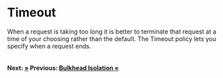 # Timeout

When a request is taking too long it is better to terminate that request at a time of your choosing rather than the default. The Timeout policy lets you specify when a request ends.

``` cs --region timeout --source-file .\src\Program.cs --project .\src\PollyDemo.csproj 
```

#### Next: [ &raquo;]() Previous: [Bulkhead Isolation  &laquo;](../bulkheadIsolation.md)